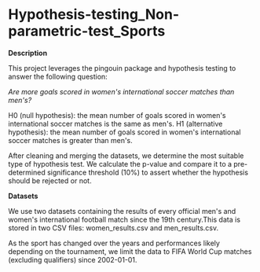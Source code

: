 # Hypothesis-testing_Non-parametric-test_Sports

**Description**

This project leverages the pingouin package and hypothesis testing to answer the following question:

_Are more goals scored in women's international soccer matches than men's?_

H0 (null hypothesis): the mean number of goals scored in women's international soccer matches is the same as men's.
H1 (alternative hypothesis): the mean number of goals scored in women's international soccer matches is greater than men's.

After cleaning and merging the datasets, we determine the most suitable type of hypothesis test. We calculate the p-value and compare it to a pre-determined significance threshold (10%) to assert whether the hypothesis should be rejected or not. 

**Datasets**

We use two datasets containing the results of every official men's and women's international football match since the 19th century.This data is stored in two CSV files: women_results.csv and men_results.csv.

As the sport has changed over the years and performances likely depending on the tournament, we limit the data to FIFA World Cup matches (excluding qualifiers) since 2002-01-01.

